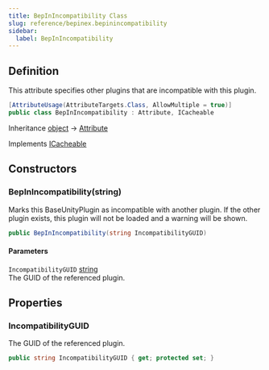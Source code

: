 ```yaml
---
title: BepInIncompatibility Class
slug: reference/bepinex.bepinincompatibility
sidebar:
  label: BepInIncompatibility
---
```

## Definition

This attribute specifies other plugins that are incompatible with this plugin.

```csharp title="C#"
[AttributeUsage(AttributeTargets.Class, AllowMultiple = true)]
public class BepInIncompatibility : Attribute, ICacheable
```

Inheritance [object](https://learn.microsoft.com/dotnet/api/system.object/) → [Attribute](https://learn.microsoft.com/dotnet/api/system.attribute/)

Implements [ICacheable](../bepinex.bootstrap.icacheable/)

## Constructors

### BepInIncompatibility(string)

Marks this BaseUnityPlugin as incompatible with another plugin. If the other plugin exists, this plugin will not be loaded and a warning will be shown.

```csharp title="C#"
public BepInIncompatibility(string IncompatibilityGUID)
```

#### Parameters

`IncompatibilityGUID` [string](https://learn.microsoft.com/dotnet/api/system.string/)  
The GUID of the referenced plugin.


## Properties

### IncompatibilityGUID

The GUID of the referenced plugin.

```csharp title="C#"
public string IncompatibilityGUID { get; protected set; }
```